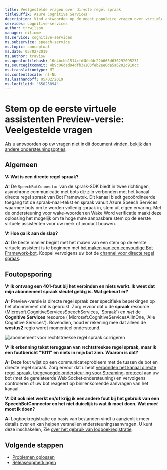 ```yaml
---
title: Veelgestelde vragen over directe regel spraak
titleSuffix: Azure Cognitive Services
description: Vind antwoorden op de meest populaire vragen over virtuele voice-first-assistenten met behulp van het kanaal directe regel spraak.
services: cognitive-services
author: trrwilson
manager: nitinme
ms.service: cognitive-services
ms.subservice: speech-service
ms.topic: conceptual
ms.date: 05/02/2019
ms.author: travisw
ms.openlocfilehash: 16e4bcbb1514cfd5bbddc22b663d636292095231
ms.sourcegitcommit: 4b9c06dad94dfb3a103feb2ee0da5a6202c910cc
ms.translationtype: MT
ms.contentlocale: nl-NL
ms.lasthandoff: 05/02/2019
ms.locfileid: "65025894"
---
```

# <a name="voice-first-virtual-assistants-preview-frequently-asked-questions"></a>Stem op de eerste virtuele assistenten Preview-versie: Veelgestelde vragen

Als u antwoorden op uw vragen niet in dit document vinden, bekijk dan [andere ondersteuningsopties](support.md).

## <a name="general"></a>Algemeen

**V: Wat is een directe regel spraak?**

**A:** De `SpeechBotConnector` van de spraak-SDK biedt in twee richtingen, asynchrone communicatie met bots die zijn verbonden met het kanaal directe regel spraak van Bot Framework. Dit kanaal biedt gecoördineerde toegang tot de spraak-naar-tekst en spraak vanuit Azure Speech Services waarmee bots om te worden volledig spraak in, stem uit eigen ervaring. Met de ondersteuning voor wake-woorden en Wake Word verificatie maakt deze oplossing het mogelijk om te hoge mate aanpasbare stem op de eerste virtuele assistenten voor uw merk of product bouwen.

**V: Hoe ga ik aan de slag?**

**A:** De beste manier begint met het maken van een stem op de eerste virtuele assistent is te beginnen met [het maken van een eenvoudige Bot Framework-bot](https://docs.microsoft.com/azure/bot-service/bot-builder-tutorial-basic-deploy?view=azure-bot-service-4.0). Koppel vervolgens uw bot de [channel voor directe regel spraak](https://docs.microsoft.com/azure/bot-service/bot-service-channel-connect-directlinespeech.md).

## <a name="debugging"></a>Foutopsporing

**V: Ik ontvang een 401-fout bij het verbinden en niets werkt. Ik weet dat mijn abonnement spraak sleutel geldig is. Wat gebeurt er?**

**A:** Preview-versie is directe regel spraak zeer specifieke beperkingen op het abonnement dat is gebruikt. Zorg ervoor dat u de **spraak** resource (Microsoft.CognitiveServicesSpeechServices, 'Spraak') en *niet* de **Cognitive Services** resource ( Microsoft.CognitiveServicesAllInOne, 'Alle Cognitive Services'). Bovendien, houd er rekening mee dat alleen de **westus2** regio wordt momenteel ondersteund.

![abonnement voor rechtstreekse regel spraak corrigeren](media/voice-first-virtual-assistants/faq-supported-subscription.png "voorbeeld van een compatibel spraak-abonnement")

**V: Ik erkenning tekst teruggaan van rechtstreekse regel spraak, maar ik een foutbericht "1011" en niets in mijn bot zien. Waarom is dat?**

**A:** Deze fout wijst op een communicatieprobleem met de tussen de bot en directe regel spraak. Zorg ervoor dat u hebt [verbonden het kanaal directe regel spraak](https://docs.microsoft.com/azure/bot-service/bot-service-channel-connect-directlinespeech.md), [toegevoegde ondersteuning voor Streaming-protocol](https://aka.ms/botframework/addstreamingprotocolsupport) aan uw bot (met de gerelateerde Web Socket-ondersteuning) en vervolgens controleren of uw bot reageert op binnenkomende aanvragen van het kanaal.

**V: Dit ook niet werkt en/of krijg ik een andere fout bij het gebruik van een SpeechBotConnector en het niet duidelijk is wat ik moet doen. Wat *moet* moet ik doen?**

**A:** Logboekregistratie op basis van bestanden vindt u aanzienlijk meer details over en kan helpen versnellen ondersteuningsaanvragen. U kunt deze inschakelen, Zie [over het gebruik van logboekregistratie](how-to-use-logging.md).

## <a name="next-steps"></a>Volgende stappen

* [Problemen oplossen](troubleshooting.md)
* [Releaseopmerkingen](releasenotes.md)
